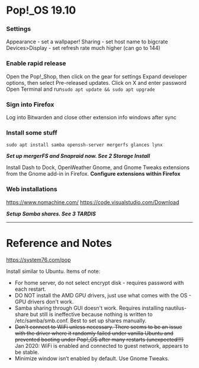 # Pop!_OS 19.10


### Settings

Appearance - set a wallpaper!
Sharing - set host name to bigcrate
Devices>Display - set refresh rate much higher (can go to 144)

### Enable rapid release

Open the Pop!_Shop, then click on the gear for settings
Expand developer options, then select Pre-released updates. 
Click on X and enter password
Open Terminal and run`sudo apt update && sudo apt upgrade`

### Sign into Firefox

Log into Bitwarden and close other extension info windows after sync

### Install some stuff

`sudo apt install samba openssh-server mergerfs glances lynx`

___Set up mergerFS and Snapraid now. See 2 Storage Install___

Install Dash to Dock, OpenWeather Gnome, and Gnome Tweaks extensions from the Gnome add-in in Firefox. **Configure extensions within Firefox**

### Web installations

<https://www.nomachine.com/>
<https://code.visualstudio.com/Download>

___Setup Samba shares. See 3 TARDIS___


---

# Reference and Notes

<https://system76.com/pop>

Install similar to Ubuntu. Items of note:

- For home server, do not select encrypt disk - requires password with each restart.
- DO NOT install the AMD GPU drivers, just use what comes with the OS - GPU drivers don't work. 
- Samba sharing through GUI doesn't work. Requires installing nautilus-share but still is ineffective because nothing is written to /etc/samba/smb.conf. Best to set up shares manually.
- ~~Don't connect to WiFi unless necessary. There seems to be an issue with the driver where it randomly failed under vanilla Ubuntu and prevented booting under Pop!_OS after many restarts (unexpected!!!)~~ Jan 2020: WiFi is enabled and connected to guest network, appears to be stable.
- Minimize window isn’t enabled by default. Use Gnome Tweaks.
